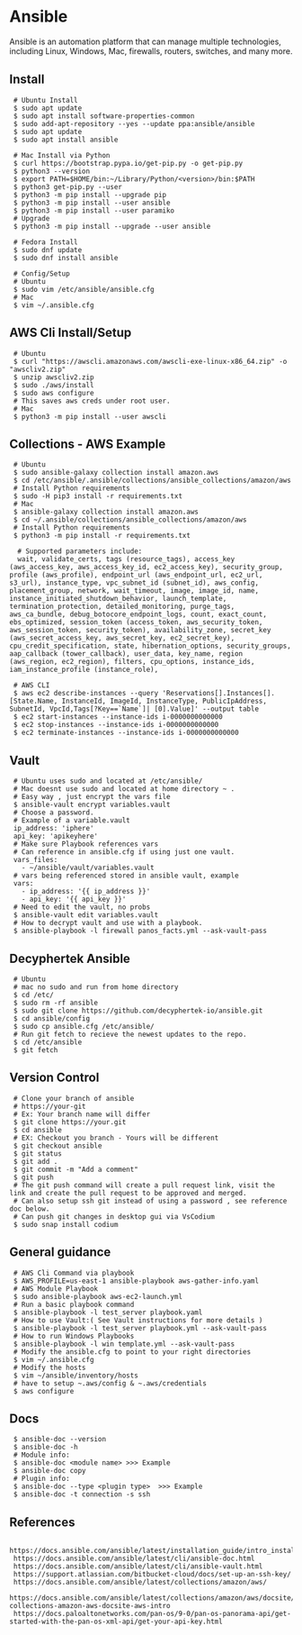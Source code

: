 Ansible
=====

Ansible is an automation platform that can manage multiple technologies, 
including Linux, Windows, Mac, firewalls, routers, switches, and many more. 

Install
--------

     # Ubuntu Install
     $ sudo apt update
     $ sudo apt install software-properties-common
     $ sudo add-apt-repository --yes --update ppa:ansible/ansible
     $ sudo apt update
     $ sudo apt install ansible
  
     # Mac Install via Python
     $ curl https://bootstrap.pypa.io/get-pip.py -o get-pip.py
     $ python3 --version
     $ export PATH=$HOME/bin:~/Library/Python/<version>/bin:$PATH
     $ python3 get-pip.py --user
     $ python3 -m pip install --upgrade pip
     $ python3 -m pip install --user ansible
     $ python3 -m pip install --user paramiko
     # Upgrade
     $ python3 -m pip install --upgrade --user ansible

     # Fedora Install
     $ sudo dnf update
     $ sudo dnf install ansible
 
     # Config/Setup
     # Ubuntu
     $ sudo vim /etc/ansible/ansible.cfg
     # Mac 
     $ vim ~/.ansible.cfg

AWS Cli Install/Setup
---------------------

     # Ubuntu
     $ curl "https://awscli.amazonaws.com/awscli-exe-linux-x86_64.zip" -o "awscliv2.zip"
     $ unzip awscliv2.zip
     $ sudo ./aws/install
     $ sudo aws configure
     # This saves aws creds under root user.
     # Mac
     $ python3 -m pip install --user awscli

 
Collections - AWS Example
--------------------------

     # Ubuntu
     $ sudo ansible-galaxy collection install amazon.aws
     $ cd /etc/ansible/.ansible/collections/ansible_collections/amazon/aws
     # Install Python requirements
     $ sudo -H pip3 install -r requirements.txt
     # Mac
     $ ansible-galaxy collection install amazon.aws
     $ cd ~/.ansible/collections/ansible_collections/amazon/aws
     # Install Python requirements
     $ python3 -m pip install -r requirements.txt

      # Supported parameters include:
      wait, validate_certs, tags (resource_tags), access_key (aws_access_key, aws_access_key_id, ec2_access_key), security_group, profile (aws_profile), endpoint_url (aws_endpoint_url, ec2_url, s3_url), instance_type, vpc_subnet_id (subnet_id), aws_config, placement_group, network, wait_timeout, image, image_id, name, instance_initiated_shutdown_behavior, launch_template, termination_protection, detailed_monitoring, purge_tags, aws_ca_bundle, debug_botocore_endpoint_logs, count, exact_count, ebs_optimized, session_token (access_token, aws_security_token, aws_session_token, security_token), availability_zone, secret_key (aws_secret_access_key, aws_secret_key, ec2_secret_key), cpu_credit_specification, state, hibernation_options, security_groups, aap_callback (tower_callback), user_data, key_name, region (aws_region, ec2_region), filters, cpu_options, instance_ids, iam_instance_profile (instance_role),

     # AWS CLI
     $ aws ec2 describe-instances --query 'Reservations[].Instances[].[State.Name, InstanceId, ImageId, InstanceType, PublicIpAddress, SubnetId, VpcId,Tags[?Key==`Name`]| [0].Value]' --output table
     $ ec2 start-instances --instance-ids i-0000000000000
     $ ec2 stop-instances --instance-ids i-0000000000000
     $ ec2 terminate-instances --instance-ids i-0000000000000
  
Vault
------

     # Ubuntu uses sudo and located at /etc/ansible/
     # Mac doesnt use sudo and located at home directory ~ . 
     # Easy way , just encrypt the vars file
     $ ansible-vault encrypt variables.vault
     # Choose a password. 
     # Example of a variable.vault
     ip_address: 'iphere'
     api_key: 'apikeyhere'
     # Make sure Playbook references vars
     # Can reference in ansible.cfg if using just one vault.
     vars_files:
       - ~/ansible/vault/variables.vault
     # vars being referenced stored in ansible vault, example
     vars:
       - ip_address: '{{ ip_address }}'
       - api_key: '{{ api_key }}'
     # Need to edit the vault, no probs
     $ ansible-vault edit variables.vault
     # How to decrypt vault and use with a playbook.
     $ ansible-playbook -l firewall panos_facts.yml --ask-vault-pass

Decyphertek Ansible
--------------------

     # Ubuntu
     # mac no sudo and run from home directory
     $ cd /etc/ 
     $ sudo rm -rf ansible
     $ sudo git clone https://github.com/decyphertek-io/ansible.git
     $ cd ansible/config
     $ sudo cp ansible.cfg /etc/ansible/
     # Run git fetch to recieve the newest updates to the repo. 
     $ cd /etc/ansible
     $ git fetch

Version Control
----------------

     # Clone your branch of ansible
     # https://your-git
     # Ex: Your branch name will differ
     $ git clone https://your.git
     $ cd ansible
     # EX: Checkout you branch - Yours will be different
     $ git checkout ansible
     $ git status
     $ git add .
     $ git commit -m "Add a comment"
     $ git push
     # The git push command will create a pull request link, visit the link and create the pull request to be approved and merged.
     # Can also setup ssh git instead of using a password , see reference doc below.
     # Can push git changes in desktop gui via VsCodium
     $ sudo snap install codium
 
General guidance
----------------

     # AWS Cli Command via playbook
     $ AWS_PROFILE=us-east-1 ansible-playbook aws-gather-info.yaml
     # AWS Module Playbook
     $ sudo ansible-playbook aws-ec2-launch.yml
     # Run a basic playbook command
     $ ansible-playbook -l test_server playbook.yaml
     # How to use Vault:( See Vault instructions for more details ) 
     $ ansible-playbook -l test_server playbook.yml --ask-vault-pass 
     # How to run Windows Playbooks
     $ ansible-playbook -l win template.yml --ask-vault-pass
     # Modify the ansible.cfg to point to your right directories
     $ vim ~/.ansible.cfg
     # Modify the hosts 
     $ vim ~/ansible/inventory/hosts
     # have to setup ~.aws/config & ~.aws/credentials
     $ aws configure
 
Docs
-----

     $ ansible-doc --version
     $ ansible-doc -h
     # Module info:
     $ ansible-doc <module name> >>> Example
     $ ansible-doc copy
     # Plugin info:
     $ ansible-doc --type <plugin type>  >>> Example
     $ ansible-doc -t connection -s ssh
 
 
References
----------

     https://docs.ansible.com/ansible/latest/installation_guide/intro_installation.html
     https://docs.ansible.com/ansible/latest/cli/ansible-doc.html
     https://docs.ansible.com/ansible/latest/cli/ansible-vault.html
     https://support.atlassian.com/bitbucket-cloud/docs/set-up-an-ssh-key/
     https://docs.ansible.com/ansible/latest/collections/amazon/aws/
     https://docs.ansible.com/ansible/latest/collections/amazon/aws/docsite/guide_aws.html#ansible-collections-amazon-aws-docsite-aws-intro
     https://docs.paloaltonetworks.com/pan-os/9-0/pan-os-panorama-api/get-started-with-the-pan-os-xml-api/get-your-api-key.html
